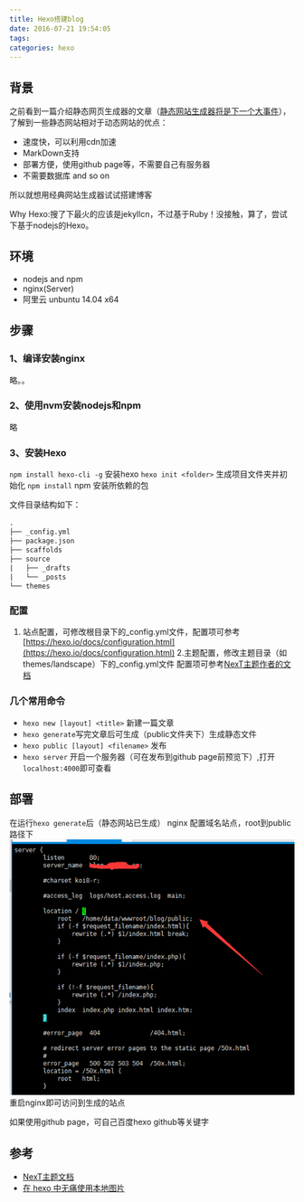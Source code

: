```yaml
---
title: Hexo搭建blog
date: 2016-07-21 19:54:05
tags:
categories: hexo
---
```


## 背景
之前看到一篇介绍静态网页生成器的文章（[静态网站生成器将是下一个大事件](http://http://blog.jobbole.com/103451/)），了解到一些静态网站相对于动态网站的优点：
- 速度快，可以利用cdn加速
- MarkDown支持
- 部署方便，使用github page等，不需要自己有服务器
- 不需要数据库 and so on

所以就想用经典网站生成器试试搭建博客

Why Hexo:搜了下最火的应该是jekyllcn，不过基于Ruby！没接触，算了，尝试下基于nodejs的Hexo。

## 环境
- nodejs and npm
- nginx(Server)
- 阿里云 unbuntu 14.04 x64

## 步骤

### 1、编译安装nginx
略。。
### 2、使用nvm安装nodejs和npm
略
### 3、安装Hexo
`npm install hexo-cli -g` 安装hexo
`hexo init <folder>` 生成项目文件夹并初始化
`npm install` npm 安装所依赖的包

文件目录结构如下：
```
.
├── _config.yml
├── package.json
├── scaffolds
├── source
|   ├── _drafts
|   └── _posts
└── themes
```

### 配置
1.  站点配置，可修改根目录下的_config.yml文件，配置项可参考[https://hexo.io/docs/configuration.html](https://hexo.io/docs/configuration.html)
2.主题配置，修改主题目录（如themes/landscape）下的_config.yml文件 配置项可参考[NexT主题作者的文档](http://theme-next.iissnan.com/getting-started.html)


### 几个常用命令
- `hexo new [layout] <title>` 新建一篇文章
- `hexo generate`写完文章后可生成（public文件夹下）生成静态文件
- `hexo public [layout] <filename>` 发布
- `hexo server` 开启一个服务器（可在发布到github page前预览下）,打开`localhost:4000`即可查看

## 部署
在运行`hexo generate`后（静态网站已生成）
nginx 配置域名站点，root到public路径下
![logo](Hexo搭建blog/nginx.png)
重启nginx即可访问到生成的站点

如果使用github page，可自己百度hexo github等关键字

## 参考
- [NexT主题文档](http://theme-next.iissnan.com/getting-started.html)
- [在 hexo 中无痛使用本地图片](http://www.tuicool.com/articles/umEBVfI)



